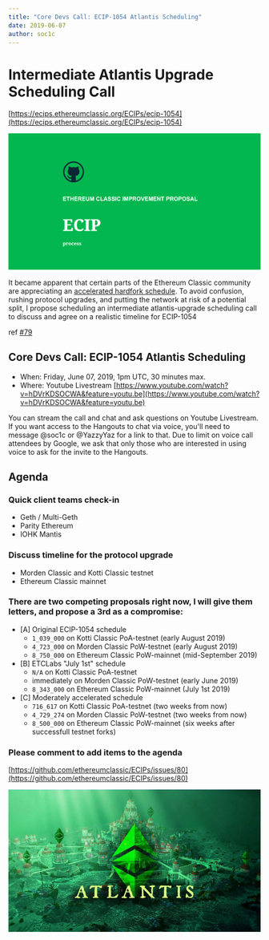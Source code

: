 ```yaml
---
title: "Core Devs Call: ECIP-1054 Atlantis Scheduling"
date: 2019-06-07
author: soc1c
---
```


# Intermediate Atlantis Upgrade Scheduling Call

[https://ecips.ethereumclassic.org/ECIPs/ecip-1054](https://ecips.ethereumclassic.org/ECIPs/ecip-1054)

![Intermediate Atlantis Upgrade Scheduling Call](./ethereum_classic_ecip_wallpaper.png)

It became apparent that certain parts of the Ethereum Classic community are appreciating an [accelerated hardfork schedule](https://medium.com/ethereum-classic-labs/etc-labs-upgrades-ethereum-classic-to-expand-functionality-and-improve-compatability-with-ethereum-e2ac7d9aad93). To avoid confusion, rushing protocol upgrades, and putting the network at risk of a potential split, I propose scheduling an intermediate atlantis-upgrade scheduling call to discuss and agree on a realistic timeline for ECIP-1054

ref [#79](https://github.com/ethereumclassic/ECIPs/issues/79)

## Core Devs Call: ECIP-1054 Atlantis Scheduling

* When: Friday, June 07, 2019, 1pm UTC, 30 minutes max.
* Where: Youtube Livestream [https://www.youtube.com/watch?v=hDVrKDSOCWA&feature=youtu.be](https://www.youtube.com/watch?v=hDVrKDSOCWA&feature=youtu.be)

You can stream the call and chat and ask questions on Youtube Livestream. If you want access to the Hangouts to chat via voice, you'll need to message @soc1c or @YazzyYaz for a link to that. Due to limit on voice call attendees by Google, we ask that only those who are interested in using voice to ask for the invite to the Hangouts.

## Agenda

### Quick client teams check-in

* Geth / Multi-Geth
* Parity Ethereum
* IOHK Mantis

### Discuss timeline for the protocol upgrade

* Morden Classic and Kotti Classic testnet
* Ethereum Classic mainnet

### There are two competing proposals right now, I will give them letters, and propose a 3rd as a compromise:

* [A] Original ECIP-1054 schedule
    * `1_039_000` on Kotti Classic PoA-testnet (early August 2019)
    * `4_723_000` on Morden Classic PoW-testnet (early August 2019)
    * `8_750_000` on Ethereum Classic PoW-mainnet (mid-September 2019)
* [B] ETCLabs "July 1st" schedule
    * `N/A` on Kotti Classic PoA-testnet
    * immediately on Morden Classic PoW-testnet (early June 2019)
    * `8_343_000` on Ethereum Classic PoW-mainnet (July 1st 2019)
* [C] Moderately accelerated schedule
    * `716_617` on Kotti Classic PoA-testnet (two weeks from now)
    * `4_729_274` on Morden Classic PoW-testnet (two weeks from now)
    * `8_500_000` on Ethereum Classic PoW-mainnet (six weeks after successfull testnet forks)

### Please comment to add items to the agenda

[https://github.com/ethereumclassic/ECIPs/issues/80](https://github.com/ethereumclassic/ECIPs/issues/80)

![Intermediate Atlantis Upgrade Scheduling Call](./atlantis-banner.jpg)
